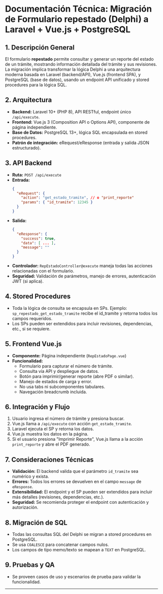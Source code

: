 # Documentación Técnica: Migración de Formulario repestado (Delphi) a Laravel + Vue.js + PostgreSQL

## 1. Descripción General
El formulario **repestado** permite consultar y generar un reporte del estado de un trámite, mostrando información detallada del trámite y sus revisiones. La migración implica transformar la lógica Delphi a una arquitectura moderna basada en Laravel (backend/API), Vue.js (frontend SPA), y PostgreSQL (base de datos), usando un endpoint API unificado y stored procedures para la lógica SQL.

## 2. Arquitectura
- **Backend:** Laravel 10+ (PHP 8), API RESTful, endpoint único `/api/execute`.
- **Frontend:** Vue.js 3 (Composition API o Options API), componente de página independiente.
- **Base de Datos:** PostgreSQL 13+, lógica SQL encapsulada en stored procedures.
- **Patrón de integración:** eRequest/eResponse (entrada y salida JSON estructurado).

## 3. API Backend
- **Ruta:** `POST /api/execute`
- **Entrada:**
  ```json
  {
    "eRequest": {
      "action": "get_estado_tramite", // o "print_reporte"
      "params": { "id_tramite": 12345 }
    }
  }
  ```
- **Salida:**
  ```json
  {
    "eResponse": {
      "success": true,
      "data": [ ... ],
      "message": ""
    }
  }
  ```
- **Controlador:** `RepEstadoController@execute` maneja todas las acciones relacionadas con el formulario.
- **Seguridad:** Validación de parámetros, manejo de errores, autenticación JWT (si aplica).

## 4. Stored Procedures
- Toda la lógica de consulta se encapsula en SPs. Ejemplo: `sp_repestado_get_estado_tramite` recibe el id_tramite y retorna todos los campos requeridos.
- Los SPs pueden ser extendidos para incluir revisiones, dependencias, etc., si se requiere.

## 5. Frontend Vue.js
- **Componente:** Página independiente (`RepEstadoPage.vue`)
- **Funcionalidad:**
  - Formulario para capturar el número de trámite.
  - Consulta vía API y despliegue de datos.
  - Botón para imprimir/generar reporte (abre PDF o similar).
  - Manejo de estados de carga y error.
  - No usa tabs ni subcomponentes tabulares.
  - Navegación breadcrumb incluida.

## 6. Integración y Flujo
1. Usuario ingresa el número de trámite y presiona buscar.
2. Vue.js llama a `/api/execute` con acción `get_estado_tramite`.
3. Laravel ejecuta el SP y retorna los datos.
4. Vue.js muestra los datos en la página.
5. Si el usuario presiona "Imprimir Reporte", Vue.js llama a la acción `print_reporte` y abre el PDF generado.

## 7. Consideraciones Técnicas
- **Validación:** El backend valida que el parámetro `id_tramite` sea numérico y exista.
- **Errores:** Todos los errores se devuelven en el campo `message` de `eResponse`.
- **Extensibilidad:** El endpoint y el SP pueden ser extendidos para incluir más detalles (revisiones, dependencias, etc.).
- **Seguridad:** Se recomienda proteger el endpoint con autenticación y autorización.

## 8. Migración de SQL
- Todas las consultas SQL del Delphi se migran a stored procedures en PostgreSQL.
- Se usa `COALESCE` para concatenar campos nulos.
- Los campos de tipo memo/texto se mapean a `TEXT` en PostgreSQL.

## 9. Pruebas y QA
- Se proveen casos de uso y escenarios de prueba para validar la funcionalidad.

---
